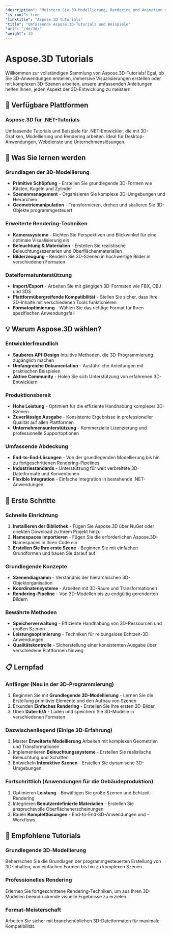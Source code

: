 ```yaml
---
"description": "Meistern Sie 3D-Modellierung, Rendering und Animation mit umfassenden Aspose.3D-Tutorials. Von der grundlegenden Modellierung bis hin zu fortgeschrittenen Rendering-Techniken."
"is_root": true
"linktitle": "Aspose.3D Tutorials"
"title": "Umfassende Aspose.3D-Tutorials und Beispiele"
"url": "/de/3d/"
"weight": 10
---
```


# Aspose.3D Tutorials

Willkommen zur vollständigen Sammlung von Aspose.3D-Tutorials! Egal, ob Sie 3D-Anwendungen erstellen, immersive Visualisierungen erstellen oder mit komplexen 3D-Szenen arbeiten, unsere umfassenden Anleitungen helfen Ihnen, jeden Aspekt der 3D-Entwicklung zu meistern.

## 🎯 Verfügbare Plattformen

### [Aspose.3D für .NET-Tutorials](./net/)
Umfassende Tutorials und Beispiele für .NET-Entwickler, die mit 3D-Grafiken, Modellierung und Rendering arbeiten. Ideal für Desktop-Anwendungen, Webdienste und Unternehmenslösungen.

## 🚀 Was Sie lernen werden

### **Grundlagen der 3D-Modellierung**
- **Primitive Schöpfung** - Erstellen Sie grundlegende 3D-Formen wie Kästen, Kugeln und Zylinder
- **Szenenmanagement** - Organisieren Sie komplexe 3D-Umgebungen und Hierarchien  
- **Geometriemanipulation** - Transformieren, drehen und skalieren Sie 3D-Objekte programmgesteuert

### **Erweiterte Rendering-Techniken**
- **Kamerasysteme** - Richten Sie Perspektiven und Blickwinkel für eine optimale Visualisierung ein
- **Beleuchtung & Materialien** - Erstellen Sie realistische Beleuchtungsszenarien und Oberflächenmaterialien
- **Bilderzeugung** - Rendern Sie 3D-Szenen in hochwertige Bilder in verschiedenen Formaten

### **Dateiformatunterstützung**
- **Import/Export** - Arbeiten Sie mit gängigen 3D-Formaten wie FBX, OBJ und 3DS
- **Plattformübergreifende Kompatibilität** - Stellen Sie sicher, dass Ihre 3D-Inhalte mit verschiedenen Tools funktionieren
- **Formatoptimierung** - Wählen Sie das richtige Format für Ihren spezifischen Anwendungsfall

## 💡 Warum Aspose.3D wählen?

### **Entwicklerfreundlich**
- **Sauberes API-Design** Intuitive Methoden, die 3D-Programmierung zugänglich machen
- **Umfangreiche Dokumentation** - Ausführliche Anleitungen mit praktischen Beispielen
- **Aktive Community** - Holen Sie sich Unterstützung von erfahrenen 3D-Entwicklern

### **Produktionsbereit**
- **Hohe Leistung** - Optimiert für die effiziente Handhabung komplexer 3D-Szenen
- **Zuverlässige Ausgabe** - Konsistente Ergebnisse in professioneller Qualität auf allen Plattformen
- **Unternehmensunterstützung** - Kommerzielle Lizenzierung und professionelle Supportoptionen

### **Umfassende Abdeckung**
- **End-to-End-Lösungen** - Von der grundlegenden Modellierung bis hin zu fortgeschrittenen Rendering-Pipelines
- **Industriestandards** - Unterstützung für weit verbreitete 3D-Dateiformate und Konventionen
- **Flexible Integration** - Einfache Integration in bestehende .NET-Anwendungen

## 🔧 Erste Schritte

### **Schnelle Einrichtung**
1. **Installieren der Bibliothek** - Fügen Sie Aspose.3D über NuGet oder direkten Download zu Ihrem Projekt hinzu
2. **Namespaces importieren** - Fügen Sie die erforderlichen Aspose.3D-Namespaces in Ihren Code ein
3. **Erstellen Sie Ihre erste Szene** - Beginnen Sie mit einfachen Grundformen und bauen Sie darauf auf

### **Grundlegende Konzepte**
- **Szenendiagramm** - Verständnis der hierarchischen 3D-Objektorganisation
- **Koordinatensysteme** - Arbeiten mit 3D-Raum und Transformationen
- **Rendering-Pipeline** - Von 3D-Modellen bis zu endgültig gerenderten Bildern

### **Bewährte Methoden**
- **Speicherverwaltung** - Effiziente Handhabung von 3D-Ressourcen und großen Szenen
- **Leistungsoptimierung** - Techniken für reibungslose Echtzeit-3D-Anwendungen
- **Qualitätskontrolle** - Sicherstellung einer konsistenten Ausgabe über verschiedene Plattformen hinweg

## 📋 Lernpfad

### **Anfänger** (Neu in der 3D-Programmierung)
1. Beginnen Sie mit **Grundlegende 3D-Modellierung** - Lernen Sie die Erstellung primitiver Elemente und den Aufbau von Szenen
2. Erkunden **Einfaches Rendering** - Erstellen Sie Ihre ersten 3D-Bilder
3. Üben **Datei-E/A** - Laden und speichern Sie 3D-Modelle in verschiedenen Formaten

### **Dazwischenliegend** (Einige 3D-Erfahrung)
1. Master **Erweiterte Modellierung** Arbeiten mit komplexen Geometrien und Transformationen
2. Implementieren **Beleuchtungssysteme** - Erstellen Sie realistische Beleuchtung und Schatten
3. Entwickeln **Interaktive Szenen** - Erstellen Sie dynamische 3D-Umgebungen

### **Fortschrittlich** (Anwendungen für die Gebäudeproduktion)
1. Optimieren **Leistung** - Bewältigen Sie große Szenen und Echtzeit-Rendering
2. Integrieren **Benutzerdefinierte Materialien** - Erstellen Sie anspruchsvolle Oberflächenerscheinungen
3. Bauen **Komplettlösungen** - End-to-End-3D-Anwendungen und -Workflows

## 🌟 Empfohlene Tutorials

### **Grundlegende 3D-Modellierung**
Beherrschen Sie die Grundlagen der programmgesteuerten Erstellung von 3D-Inhalten, von einfachen Formen bis hin zu komplexen Szenen.

### **Professionelles Rendering**
Erlernen Sie fortgeschrittene Rendering-Techniken, um aus Ihren 3D-Modellen beeindruckende visuelle Ergebnisse zu erzielen.

### **Format-Meisterschaft**
Arbeiten Sie sicher mit branchenüblichen 3D-Dateiformaten für maximale Kompatibilität.